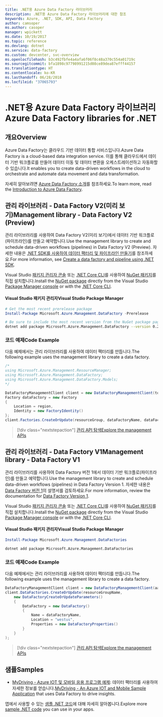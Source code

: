 ```yaml
---
title: .NET용 Azure Data Factory 라이브러리
description: .NET용 Azure Data Factory 라이브러리에 대한 참조
keywords: Azure, .NET, SDK, API, Data Factory
author: camsoper
ms.author: casoper
manager: wpickett
ms.date: 10/19/2017
ms.topic: reference
ms.devlang: dotnet
ms.service: data-factory
ms.custom: devcenter, svc-overview
ms.openlocfilehash: b3c492fbfe4a4afa6f06f8c48a370c554a01719c
ms.sourcegitcommit: bfa1898c97798991215d08ce89dea87efff44157
ms.translationtype: HT
ms.contentlocale: ko-KR
ms.lasthandoff: 06/28/2018
ms.locfileid: "37065793"
---
```

# <a name="azure-data-factory-libraries-for-net"></a><span data-ttu-id="574a6-104">.NET용 Azure Data Factory 라이브러리</span><span class="sxs-lookup"><span data-stu-id="574a6-104">Azure Data Factory libraries for .NET</span></span>

## <a name="overview"></a><span data-ttu-id="574a6-105">개요</span><span class="sxs-lookup"><span data-stu-id="574a6-105">Overview</span></span>

<span data-ttu-id="574a6-106">Azure Data Factory는 클라우드 기반 데이터 통합 서비스입니다.</span><span class="sxs-lookup"><span data-stu-id="574a6-106">Azure Data Factory is a cloud-based data integration service.</span></span> <span data-ttu-id="574a6-107">이를 통해 클라우드에서 데이터 기반 워크플로를 만들어 데이터 이동 및 데이터 변환을 오케스트레이션하고 자동화할 수 있습니다.</span><span class="sxs-lookup"><span data-stu-id="574a6-107">It enables you to create data-driven workflows in the cloud to orchestrate and automate data movement and data transformation.</span></span>

<span data-ttu-id="574a6-108">자세히 알아보려면 [Azure Data Factory 소개](/azure/data-factory/data-factory-introduction)를 참조하세요.</span><span class="sxs-lookup"><span data-stu-id="574a6-108">To learn more, read the [Introduction to Azure Data Factory](/azure/data-factory/data-factory-introduction).</span></span>

## <a name="management-library---data-factory-v2-preview"></a><span data-ttu-id="574a6-109">관리 라이브러리 - Data Factory V2(미리 보기)</span><span class="sxs-lookup"><span data-stu-id="574a6-109">Management library - Data Factory V2 (Preview)</span></span>

<span data-ttu-id="574a6-110">관리 라이브러리를 사용하여 Data Factory V2(미리 보기)에서 데이터 기반 워크플로(파이프라인)를 만들고 예약합니다.</span><span class="sxs-lookup"><span data-stu-id="574a6-110">Use the management library to create and schedule data-driven workflows (pipelines) in Data Factory V2 (Preview).</span></span>  <span data-ttu-id="574a6-111">자세한 내용은 [.NET SDK를 사용하여 데이터 팩터리 및 파이프라인 만들기](/azure/data-factory/quickstart-create-data-factory-dot-net)를 참조하세요.</span><span class="sxs-lookup"><span data-stu-id="574a6-111">For more information, see [Create a data factory and pipeline using .NET SDK](/azure/data-factory/quickstart-create-data-factory-dot-net).</span></span>

<span data-ttu-id="574a6-112">Visual Studio [패키지 관리자 콘솔][PackageManager] 또는 [.NET Core CLI][DotNetCLI]를 사용하여 [NuGet 패키지](https://www.nuget.org/packages/Microsoft.Azure.Management.DataFactory)를 직접 설치합니다.</span><span class="sxs-lookup"><span data-stu-id="574a6-112">Install the [NuGet package](https://www.nuget.org/packages/Microsoft.Azure.Management.DataFactory) directly from the Visual Studio [Package Manager console][PackageManager] or with the [.NET Core CLI][DotNetCLI].</span></span>

#### <a name="visual-studio-package-manager"></a><span data-ttu-id="574a6-113">Visual Studio 패키지 관리자</span><span class="sxs-lookup"><span data-stu-id="574a6-113">Visual Studio Package Manager</span></span>

```powershell
# Get the most recent prerelease package
Install-Package Microsoft.Azure.Management.DataFactory -Prerelease
```

```bash
# Be sure to include the most recent version from the NuGet package page
dotnet add package Microsoft.Azure.Management.DataFactory --version 0.2.0-preview
```

### <a name="code-example"></a><span data-ttu-id="574a6-114">코드 예제</span><span class="sxs-lookup"><span data-stu-id="574a6-114">Code Example</span></span>

<span data-ttu-id="574a6-115">다음 예제에서는 관리 라이브러리를 사용하여 데이터 팩터리를 만듭니다.</span><span class="sxs-lookup"><span data-stu-id="574a6-115">The following example uses the management library to create a data factory.</span></span>

```csharp
/*
using Microsoft.Azure.Management.ResourceManager;
using Microsoft.Azure.Management.DataFactory;
using Microsoft.Azure.Management.DataFactory.Models;
*/

DataFactoryManagementClient client = new DataFactoryManagementClient(tokenCredentials) { SubscriptionId = subscriptionId };
Factory dataFactory = new Factory
{
    Location = region,
    Identity = new FactoryIdentity()
};
client.Factories.CreateOrUpdate(resourceGroup, dataFactoryName, dataFactory);
```

> [!div class="nextstepaction"]
> [<span data-ttu-id="574a6-116">관리 API 탐색</span><span class="sxs-lookup"><span data-stu-id="574a6-116">Explore the management APIs</span></span>](/dotnet/api/microsoft.azure.management.datafactory)

## <a name="management-library---data-factory-v1"></a><span data-ttu-id="574a6-117">관리 라이브러리 - Data Factory V1</span><span class="sxs-lookup"><span data-stu-id="574a6-117">Management library - Data Factory V1</span></span>

<span data-ttu-id="574a6-118">관리 라이브러리를 사용하여 Data Factory 버전 1에서 데이터 기반 워크플로(파이프라인)를 만들고 예약합니다.</span><span class="sxs-lookup"><span data-stu-id="574a6-118">Use the management library to create and schedule data-driven workflows (pipelines) in Data Factory Version 1.</span></span>  <span data-ttu-id="574a6-119">자세한 내용은 [Data Factory 버전 1](/azure/data-factory/v1/data-factory-introduction)의 설명서를 검토하세요.</span><span class="sxs-lookup"><span data-stu-id="574a6-119">For more information, review the documentation for [Data Factory Version 1](/azure/data-factory/v1/data-factory-introduction).</span></span>

<span data-ttu-id="574a6-120">Visual Studio [패키지 관리자 콘솔][PackageManager] 또는 [.NET Core CLI][DotNetCLI]를 사용하여 [NuGet 패키지](https://www.nuget.org/packages/Microsoft.Azure.Management.DataFactories)를 직접 설치합니다.</span><span class="sxs-lookup"><span data-stu-id="574a6-120">Install the [NuGet package](https://www.nuget.org/packages/Microsoft.Azure.Management.DataFactories) directly from the Visual Studio [Package Manager console][PackageManager] or with the [.NET Core CLI][DotNetCLI].</span></span>

#### <a name="visual-studio-package-manager"></a><span data-ttu-id="574a6-121">Visual Studio 패키지 관리자</span><span class="sxs-lookup"><span data-stu-id="574a6-121">Visual Studio Package Manager</span></span>

```powershell
Install-Package Microsoft.Azure.Management.DataFactories
```

```bash
dotnet add package Microsoft.Azure.Management.DataFactories
```

### <a name="code-example"></a><span data-ttu-id="574a6-122">코드 예제</span><span class="sxs-lookup"><span data-stu-id="574a6-122">Code Example</span></span>

<span data-ttu-id="574a6-123">다음 예제에서는 관리 라이브러리를 사용하여 데이터 팩터리를 만듭니다.</span><span class="sxs-lookup"><span data-stu-id="574a6-123">The following example uses the management library to create a data factory.</span></span>

```csharp
DataFactoryManagementClient client = new DataFactoryManagementClient(aadTokenCredentials, resourceManagerUri);
client.DataFactories.CreateOrUpdate(resourceGroupName,
    new DataFactoryCreateOrUpdateParameters()
    {
        DataFactory = new DataFactory()
        {
            Name = dataFactoryName,
            Location = "westus",
            Properties = new DataFactoryProperties()
        }
    }
);
```

> [!div class="nextstepaction"]
> [<span data-ttu-id="574a6-124">관리 API 탐색</span><span class="sxs-lookup"><span data-stu-id="574a6-124">Explore the management APIs</span></span>](/dotnet/api/overview/azure/datafactories/management)

## <a name="samples"></a><span data-ttu-id="574a6-125">샘플</span><span class="sxs-lookup"><span data-stu-id="574a6-125">Samples</span></span>

* <span data-ttu-id="574a6-126">[MyDriving - Azure IOT 및 모바일 응용 프로그램 예제](https://azure.microsoft.com/resources/samples/mydriving/): 데이터 팩터리를 사용하여 자세한 정보를 얻습니다.</span><span class="sxs-lookup"><span data-stu-id="574a6-126">[MyDriving - An Azure IOT and Mobile Sample Application](https://azure.microsoft.com/resources/samples/mydriving/) that uses Data Factory to drive insights.</span></span>

<span data-ttu-id="574a6-127">앱에서 사용할 수 있는 [샘플 .NET 코드](https://azure.microsoft.com/resources/samples/?platform=dotnet)에 대해 자세히 알아봅니다.</span><span class="sxs-lookup"><span data-stu-id="574a6-127">Explore more [sample .NET code](https://azure.microsoft.com/resources/samples/?platform=dotnet) you can use in your apps.</span></span>

[PackageManager]: https://docs.microsoft.com/nuget/tools/package-manager-console
[DotNetCLI]: https://docs.microsoft.com/dotnet/core/tools/dotnet-add-package
